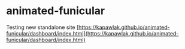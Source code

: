# animated-funicular
Testing new standalone site
[https://kapawlak.github.io/animated-funicular/dashboard/index.html](https://kapawlak.github.io/animated-funicular/dashboard/index.html)
